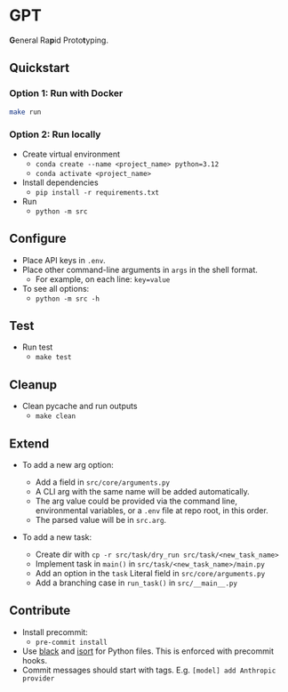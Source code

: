 # GPT

**G**eneral Ra**p**id Proto**t**yping.

## Quickstart

### Option 1: Run with Docker

```zsh
make run
```

### Option 2: Run locally

- Create virtual environment
  - `conda create --name <project_name> python=3.12`
  - `conda activate <project_name>`
- Install dependencies
  - `pip install -r requirements.txt`
- Run
  - `python -m src`

## Configure

- Place API keys in `.env`.
- Place other command-line arguments in `args` in the shell format.
  - For example, on each line: `key=value`
- To see all options:
  - `python -m src -h`

## Test

- Run test
  - `make test`

## Cleanup

- Clean pycache and run outputs
  - `make clean`

## Extend

- To add a new arg option:
  - Add a field in `src/core/arguments.py`
  - A CLI arg with the same name will be added automatically.
  - The arg value could be provided via the command line, environmental
    variables, or a `.env` file at repo root, in this order.
  - The parsed value will be in `src.arg`.

- To add a new task:
  - Create dir with `cp -r src/task/dry_run src/task/<new_task_name>`
  - Implement task in `main()` in `src/task/<new_task_name>/main.py`
  - Add an option in the `task` Literal field in `src/core/arguments.py`
  - Add a branching case in `run_task()` in `src/__main__.py`

## Contribute

- Install precommit:
  - `pre-commit install`
- Use [black](https://github.com/psf/black) and
  [isort](https://github.com/PyCQA/isort) for Python files. This is enforced
  with precommit hooks.
- Commit messages should start with tags. E.g. `[model] add Anthropic provider`
